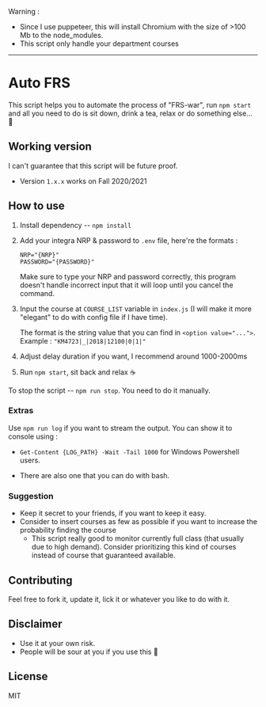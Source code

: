Warning :

- Since I use puppeteer, this will install Chromium with the size of >100 Mb to the node_modules.
- This script only handle your department courses

---

# Auto FRS

This script helps you to automate the process of "FRS-war", run `npm start` and all you need to do is sit down, drink a tea, relax or do something else... 🍵

## Working version

I can't guarantee that this script will be future proof.

- Version `1.x.x` works on Fall 2020/2021

## How to use

1. Install dependency -- `npm install`
2. Add your integra NRP & password to `.env` file, here're the formats :

   ```
   NRP="{NRP}"
   PASSWORD="{PASSWORD}"
   ```

   Make sure to type your NRP and password correctly, this program doesn't handle incorrect input that it will loop until you cancel the command.

3. Input the course at `COURSE_LIST` variable in `index.js` (I will make it more "elegant" to do with config file if I have time).

   The format is the string value that you can find in `<option value="...">`. Example : `"KM4723|_|2018|12100|0|1|"`

4. Adjust delay duration if you want, I recommend around 1000-2000ms

5. Run `npm start`, sit back and relax ☕

To stop the script -- `npm run stop`. You need to do it manually.

### Extras

Use `npm run log` if you want to stream the output. You can show it to console using :

- `Get-Content {LOG_PATH} -Wait -Tail 1000` for Windows Powershell users.

- There are also one that you can do with bash.

### Suggestion

- Keep it secret to your friends, if you want to keep it easy.
- Consider to insert courses as few as possible if you want to increase the probability finding the course
  - This script really good to monitor currently full class (that usually due to high demand). Consider prioritizing this kind of courses instead of course that guaranteed available.

## Contributing

Feel free to fork it, update it, lick it or whatever you like to do with it.

## Disclaimer

- Use it at your own risk.
- People will be sour at you if you use this 🤖

## License

MIT
